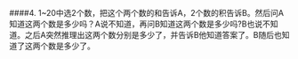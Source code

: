 ####4. 1~20中选2个数，把这个两个数的和告诉A，2个数的积告诉B。然后问A知道这两个数是多少吗？A说不知道，再问B知道这两个数是多少吗?B也说不知道。之后A突然推理出这两个数分别是多少了，并告诉B他知道答案了。B随后也知道了这两个数是多少了。